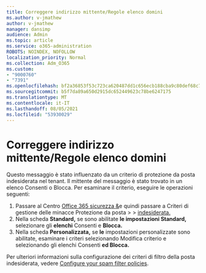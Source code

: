 ```yaml
---
title: Correggere indirizzo mittente/Regole elenco domini
ms.author: v-jmathew
author: v-jmathew
manager: dansimp
audience: Admin
ms.topic: article
ms.service: o365-administration
ROBOTS: NOINDEX, NOFOLLOW
localization_priority: Normal
ms.collection: Adm_O365
ms.custom:
- "9000760"
- "7391"
ms.openlocfilehash: bf2a36853f53c723ca620487dd1c656ecb188cba9c80def68c793e3d5fbf5f87
ms.sourcegitcommit: b5f7da89a650d2915dc652449623c78be6247175
ms.translationtype: MT
ms.contentlocale: it-IT
ms.lasthandoff: 08/05/2021
ms.locfileid: "53930029"
---
```

# <a name="fix-sender-addressdomain-list-rules"></a>Correggere indirizzo mittente/Regole elenco domini

Questo messaggio è stato influenzato da un criterio di protezione da posta indesiderata nel tenant. Il mittente del messaggio è stato trovato in un elenco Consenti o Blocca. Per esaminare il criterio, eseguire le operazioni seguenti:

1. Passare al Centro [Office 365 sicurezza &](https://go.microsoft.com/fwlink/p/?linkid=2077143)e quindi passare a Criteri di gestione delle minacce Protezione da posta  >    >  [indesiderata.](https://go.microsoft.com/fwlink/?linkid=2101518)
2. Nella scheda **Standard,** se sono abilitate **le impostazioni Standard,** selezionare gli **elenchi** Consenti e **Blocca.**
3. Nella scheda **Personalizzata,** se **le** impostazioni personalizzate sono  abilitate, esaminare  i criteri selezionando Modifica criterio e selezionando gli elenchi Consenti **ed Blocca.**

Per ulteriori informazioni sulla configurazione dei criteri di filtro della posta indesiderata, vedere [Configure your spam filter policies](https://go.microsoft.com/fwlink/?linkid=2101431).
